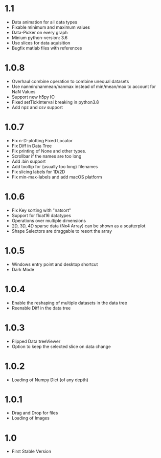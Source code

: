 # 1.1
- Data animation for all data types
- Fixable minimum and maximum values
- Data-Picker on every graph
- Minium python-version: 3.6
- Use slices for data aquisition
- Bugfix matlab files with references

# 1.0.8
- Overhaul combine operation to combine unequal datasets
- Use nanmin/nanmean/nanmax instead of min/mean/max to account for NaN Values
- Support new h5py IO
- Fixed setTickInterval breaking in python3.8
- Add npz and csv support

# 1.0.7
- Fix n-D-plotting Fixed Locator
- Fix Diff in Data Tree
- Fix printing of None and other types.
- Scrollbar if the names are too long
- Add .bin support
- Add tooltip for (usually too long) filenames
- Fix slicing labels for 1D/2D
- Fix min-max-labels and add macOS platform

# 1.0.6
- Fix Key sorting with "natsort"
- Support for float16 datatypes
- Operations over multiple dimensions
- 2D, 3D, 4D sparse data (Nx4 Array) can be shown as a scatterplot
- Shape Selectors are draggable to resort the array

# 1.0.5
- Windows entry point and desktop shortcut
- Dark Mode

# 1.0.4
- Enable the reshaping of multiple datasets in the data tree
- Reenable Diff in the data tree

# 1.0.3
- Flipped Data treeViewer
- Option to keep the selected slice on data change

# 1.0.2
- Loading of Numpy Dict (of any depth)

# 1.0.1
- Drag and Drop for files
- Loading of Images

# 1.0
- First Stable Version
